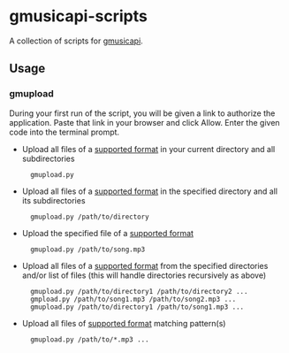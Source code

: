 gmusicapi-scripts
=================

A collection of scripts for [gmusicapi](https://github.com/simon-weber/Unofficial-Google-Music-API).

## Usage

### gmupload

During your first run of the script, you will be given a link to authorize the application. Paste that link in your browser and click Allow. Enter the given code into the terminal prompt.

* Upload all files of a [supported format](https://support.google.com/googleplay/bin/answer.py?hl=en&answer=1100462) in your current directory and all subdirectories

        gmupload.py
        
* Upload all files of a [supported format](https://support.google.com/googleplay/bin/answer.py?hl=en&answer=1100462) in the specified directory and all its subdirectories

        gmupload.py /path/to/directory
        
* Upload the specified file of a [supported format](https://support.google.com/googleplay/bin/answer.py?hl=en&answer=1100462)

        gmupload.py /path/to/song.mp3

* Upload all files of a [supported format](https://support.google.com/googleplay/bin/answer.py?hl=en&answer=1100462) from the specified directories and/or list of files (this will handle directories recursively as above)

        gmupload.py /path/to/directory1 /path/to/directory2 ...
        gmpload.py /path/to/song1.mp3 /path/to/song2.mp3 ...
        gmupload.py /path/to/directory1 /path/to/song1.mp3 ...

* Upload all files of [supported format](https://support.google.com/googleplay/bin/answer.py?hl=en&answer=1100462) matching  pattern(s)

        gmupload.py /path/to/*.mp3 ...